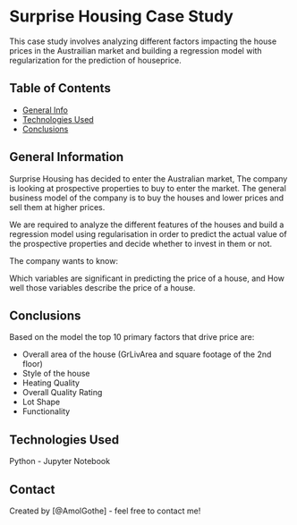 # Surprise Housing Case Study

This case study involves analyzing different factors impacting the house prices in the Austrailian market and building a regression model with regularization for the prediction of houseprice.


## Table of Contents
* [General Info](#general-information)
* [Technologies Used](#technologies-used)
* [Conclusions](#conclusions)

## General Information
Surprise Housing has decided to enter the Australian market, The company is looking at prospective properties to buy to enter the market. The general business model of the company is to buy the houses and lower prices and sell them at higher prices.

We are required to analyze the different features of the houses and build a regression model using regularisation in order to predict the actual value of the prospective properties and decide whether to invest in them or not.

The company wants to know:

Which variables are significant in predicting the price of a house, and
How well those variables describe the price of a house.

## Conclusions

Based on the model the top 10 primary factors that drive price are:

- Overall area of the house (GrLivArea and square footage of the 2nd floor)
- Style of the house
- Heating Quality
- Overall Quality Rating
- Lot Shape
- Functionality

## Technologies Used
Python - Jupyter Notebook

## Contact
Created by [@AmolGothe] - feel free to contact me!


<!-- Optional -->
<!-- ## License -->
<!-- This project is open source and available under the [... License](). -->

<!-- You don't have to include all sections - just the one's relevant to your project -->